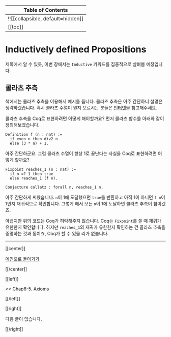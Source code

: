 | Table of Contents |
|-------------------|
|!![[collapsible, default=hidden]]  |
|[[toc]]|

# Inductively defined Propositions

제목에서 알 수 있듯, 이번 장에서는 `Inductive` 키워드를 집중적으로 살펴볼 예정입니다.

## 콜라츠 추측

책에서는 콜라츠 추측을 이용해서 예시를 듭니다. 콜라츠 추측은 아주 간단하니 설명은 생략하겠습니다. 혹시 콜라츠 수열이 뭔지 모르시는 분들은 [인터넷](https://en.wikipedia.org/wiki/Collatz_conjecture)을 참고해주세요.

콜라츠 추측을 Coq로 표현하려면 어떻게 해야할까요? 먼저 콜라츠 함수를 아래와 같이 정의해보겠습니다.

```haskell, line_num
Definition f (n : nat) :=
  if even n then div2 n
  else (3 * n) + 1.
```

아주 간단하군요. 그럼 콜라츠 수열이 항상 1로 끝난다는 사실을 Coq로 표현하려면 어떻게 할까요?

```haskell, line_num
Fixpoint reaches_1 (n : nat) :=
  if n =? 1 then true
  else reaches_1 (f n).

Conjecture collatz : forall n, reaches_1 n.
```

아주 간단하게 써봤습니다. `n`이 1에 도달했으면 `true`를 반환하고 아직 1이 아니면 `f n`이 1인지 재귀적으로 확인합니다. 그렇게 해서 모든 `n`이 1에 도달하면 콜라츠 추측이 참이겠죠.

아쉽지만 위의 코드는 Coq가 허락해주지 않습니다. Coq는 `Fixpoint`를 쓸 때 재귀가 유한한지 확인합니다. 하지만 `reaches_1`의 재귀가 유한한지 확인하는 건 콜라츠 추측을 증명하는 것과 동치죠, Coq가 할 수 있을 리가 없습니다.

---

[[center]]

[메인으로 돌아가기](index.html)

[[/center]]

[[left]]

<< [Chap6-5. Axioms](Chap6-5.html)

[[/left]]

[[right]]

다음 글이 없습니다.

[[/right]]